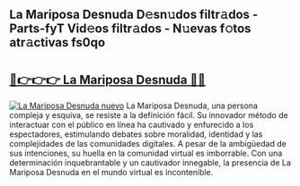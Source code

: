 ## La Mariposa Desnuda D𝚎sn𝚞dos filtr𝚊dos - Parts-fyT Vid𝚎os filtr𝚊dos - N𝚞evas f𝚘tos atr𝚊ctivas fs0qo

# <h2><a href="http://mb6uhb.tromn.icu/?c=La+Mariposa+Desnuda">🔗👉👉👉 La Mariposa Desnuda 🔗🔗</a></h2>

[![La Mariposa Desnuda nuevo](https://i.imgur.com/pEAQMta.gif)](http://mb6uhb.tromn.icu/?c=La+Mariposa+Desnuda)
La Mariposa Desnuda, una persona compleja y esquiva, se resiste a la definición fácil. Su innovador método de interactuar con el público en línea ha cautivado y enfurecido a los espectadores, estimulando debates sobre moralidad, identidad y las complejidades de las comunidades digitales. A pesar de la ambigüedad de sus intenciones, su huella en la comunidad virtual es imborrable. Con una determinación inquebrantable y un cautivador innegable, la presencia de La Mariposa Desnuda en el mundo virtual es incontenible.
